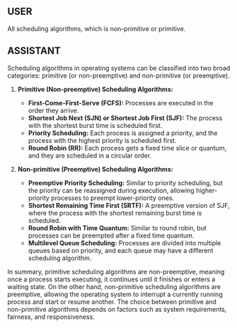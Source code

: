 ## USER
All scheduling algorithms, which is non-primitive or primitive.

## ASSISTANT
Scheduling algorithms in operating systems can be classified into two broad categories: primitive (or non-preemptive) and non-primitive (or preemptive).

1. **Primitive (Non-preemptive) Scheduling Algorithms:**
   - **First-Come-First-Serve (FCFS):** Processes are executed in the order they arrive.
   - **Shortest Job Next (SJN) or Shortest Job First (SJF):** The process with the shortest burst time is scheduled first.
   - **Priority Scheduling:** Each process is assigned a priority, and the process with the highest priority is scheduled first.
   - **Round Robin (RR):** Each process gets a fixed time slice or quantum, and they are scheduled in a circular order.

2. **Non-primitive (Preemptive) Scheduling Algorithms:**
   - **Preemptive Priority Scheduling:** Similar to priority scheduling, but the priority can be reassigned during execution, allowing higher-priority processes to preempt lower-priority ones.
   - **Shortest Remaining Time First (SRTF):** A preemptive version of SJF, where the process with the shortest remaining burst time is scheduled.
   - **Round Robin with Time Quantum:** Similar to round robin, but processes can be preempted after a fixed time quantum.
   - **Multilevel Queue Scheduling:** Processes are divided into multiple queues based on priority, and each queue may have a different scheduling algorithm.

In summary, primitive scheduling algorithms are non-preemptive, meaning once a process starts executing, it continues until it finishes or enters a waiting state. On the other hand, non-primitive scheduling algorithms are preemptive, allowing the operating system to interrupt a currently running process and start or resume another. The choice between primitive and non-primitive algorithms depends on factors such as system requirements, fairness, and responsiveness.